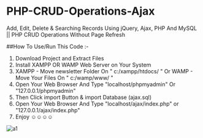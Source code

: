 # PHP-CRUD-Operations-Ajax
Add, Edit, Delete &amp; Searching Records Using jQuery, Ajax, PHP And MySQL || PHP CRUD Operations Without Page Refresh

##How To Use/Run This Code :-
1. Download Project and Extract Files
2. Install XAMPP OR WAMP Web Server on Your System
3. XAMPP - Move newsletter Folder On " c:/xampp/htdocs/ " Or WAMP - Move Your Files On " c:/wamp/www/ "
3. Open Your Web Browser And Type "localhost/phpmyadmin" Or "127.0.0.1/phpmyadmin"
4. Then Click import Button & import Database (ajax.sql)
5. Open Your Web Browser And Type "localhost/ajax/index.php" or "127.0.0.1/ajax/index.php"
6. Enjoy  ☺☺☺☺

![a1](https://user-images.githubusercontent.com/26626045/52166024-09681000-26bd-11e9-8ad9-4da8b5cf3b43.jpg)
